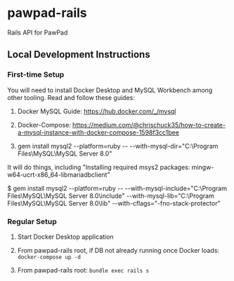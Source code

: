 # pawpad-rails
Rails API for PawPad

## Local Development Instructions

### First-time Setup

You will need to install Docker Desktop and MySQL Workbench among other tooling. Read and follow these guides:

1. Docker MySQL Guide: https://hub.docker.com/_/mysql

2. Docker-Compose: https://medium.com/@chrischuck35/how-to-create-a-mysql-instance-with-docker-compose-1598f3cc1bee

3. gem install mysql2 --platform=ruby -- --with-mysql-dir="C:\Program Files\MySQL\MySQL Server 8.0"

It will do things, including "Installing required msys2 packages: mingw-w64-ucrt-x86_64-libmariadbclient"

$ gem install mysql2 --platform=ruby -- --with-mysql-include="C:\Program Files\MySQL\MySQL Server 8.0\include" --with-mysql-lib="C:\Program Files\MySQL\MySQL Server 8.0\lib" --with-cflags="-fno-stack-protector"

### Regular Setup

1. Start Docker Desktop application

2. From pawpad-rails root, if DB not already running once Docker loads: `docker-compose up -d`

3. From pawpad-rails root:
`bundle exec rails s`
